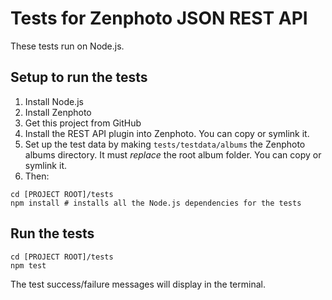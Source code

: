 Tests for Zenphoto JSON REST API
=================================

These tests run on Node.js.

## Setup to run the tests
1.  Install Node.js
1.  Install Zenphoto
1.  Get this project from GitHub
1.  Install the REST API plugin into Zenphoto. You can copy or symlink it.
1.  Set up the test data by making `tests/testdata/albums` the Zenphoto albums directory. It must *replace* the root album folder. You can copy or symlink it.
1.  Then:
```
cd [PROJECT ROOT]/tests
npm install # installs all the Node.js dependencies for the tests
```
## Run the tests
```
cd [PROJECT ROOT]/tests
npm test
```
The test success/failure messages will display in the terminal.
